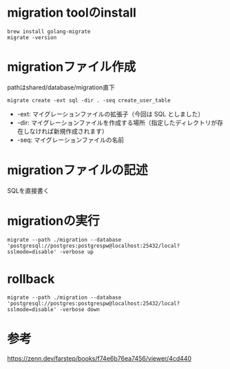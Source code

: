# migration toolのinstall
```
brew install golang-migrate
migrate -version
```

# migrationファイル作成
pathはshared/database/migration直下
```
migrate create -ext sql -dir . -seq create_user_table
```

- -ext:	マイグレーションファイルの拡張子（今回は SQL としました）
- -dir:	マイグレーションファイルを作成する場所（指定したディレクトリが存在しなければ新規作成されます）
- -seq:	マイグレーションファイルの名前

# migrationファイルの記述
SQLを直接書く

# migrationの実行

```
migrate --path ./migration --database 'postgresql://postgres:postgrespw@localhost:25432/local?sslmode=disable' -verbose up
```

# rollback
```
migrate --path ./migration --database 'postgresql://postgres:postgrespw@localhost:25432/local?sslmode=disable' -verbose down
```

# 参考
https://zenn.dev/farstep/books/f74e6b76ea7456/viewer/4cd440